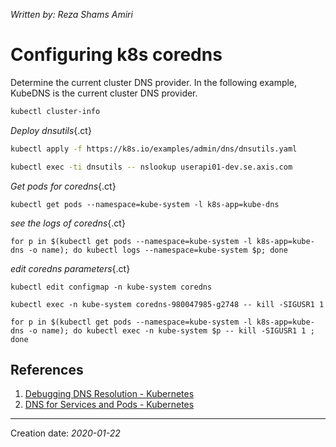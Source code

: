 _Written by: Reza Shams Amiri_
# Configuring k8s coredns

Determine the current cluster DNS provider. In the following example, KubeDNS is the current cluster DNS provider.
``` sh
kubectl cluster-info
```

_Deploy dnsutils_{.ct}
``` sh
kubectl apply -f https://k8s.io/examples/admin/dns/dnsutils.yaml

kubectl exec -ti dnsutils -- nslookup userapi01-dev.se.axis.com
```

_Get pods for coredns_{.ct}
```
kubectl get pods --namespace=kube-system -l k8s-app=kube-dns
```

_see the logs of coredns_{.ct}
```
for p in $(kubectl get pods --namespace=kube-system -l k8s-app=kube-dns -o name); do kubectl logs --namespace=kube-system $p; done
```

_edit coredns parameters_{.ct}
```
kubectl edit configmap -n kube-system coredns

kubectl exec -n kube-system coredns-980047985-g2748 -- kill -SIGUSR1 1

for p in $(kubectl get pods --namespace=kube-system -l k8s-app=kube-dns -o name); do kubectl exec -n kube-system $p -- kill -SIGUSR1 1 ; done
```

## References
1. [Debugging DNS Resolution - Kubernetes](https://kubernetes.io/docs/tasks/administer-cluster/dns-debugging-resolution/)
2. [DNS for Services and Pods - Kubernetes][DFSAPK]

* * *
Creation date: _2020-01-22_

[DFSAPK]: https://kubernetes.io/docs/concepts/services-networking/dns-pod-service/